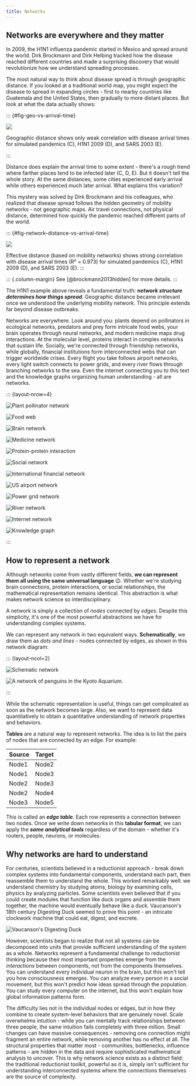 ```yaml
---
title: Networks
---
```


## Networks are everywhere and they matter

In 2009, the H1N1 influenza pandemic started in Mexico and spread around the world. Dirk Brockmann and Dirk Helbing tracked how the disease reached different countries and made a surprising discovery that would revolutionize how we understand spreading processes.

The most natural way to think about disease spread is through geographic distance.
If you looked at a traditional world map, you might expect the disease to spread in expanding circles - first to nearby countries like Guatemala and the United States, then gradually to more distant places. But look at what the data actually shows:

::: {#fig-geo-vs-arrival-time}

![](https://www.science.org/cms/10.1126/science.1245200/asset/59290a15-76de-4a0f-9107-259201f98bcf/assets/graphic/342_1337_f1.jpeg)

Geographic distance shows only weak correlation with disease arrival times for simulated pandemics (C), H1N1 2009 (D), and SARS 2003 (E).

:::


Distance does explain the arrival time to some extent - there's a rough trend where farther places tend to be infected later (C, D, E). But it doesn't tell the whole story. At the same distances, some cities experienced early arrival while others experienced much later arrival. What explains this variation?

This mystery was solved by Dirk Brockmann and his colleagues, who realized that disease spread follows the hidden geometry of mobility networks - not geographic maps. Air travel connections, not physical distance, determined how quickly the pandemic reached different parts of the world.

::: {#fig-network-distance-vs-arrival-time}

![](https://www.science.org/cms/10.1126/science.1245200/asset/66d5a7ec-a683-4135-af2f-149c91007e48/assets/graphic/342_1337_f2.jpeg)

Effective distance (based on mobility networks) shows strong correlation with disease arrival times (R² = 0.973) for simulated pandemics (C), H1N1 2009 (D), and SARS 2003 (E).
:::

::: {.column-margin}
See [@brockmann2013hidden] for more details.
:::

The H1N1 example above reveals a fundamental truth: ***network structure determines how things spread***. Geographic distance became irrelevant once we understood the underlying mobility network. This principle extends far beyond disease outbreaks.

Networks are everywhere. Look around you: plants depend on pollinators in ecological networks, predators and prey form intricate food webs, your brain operates through neural networks, and modern medicine maps drug interactions. At the molecular level, proteins interact in complex networks that sustain life. Socially, we're connected through friendship networks, while globally, financial institutions form interconnected webs that can trigger worldwide crises. Every flight you take follows airport networks, every light switch connects to power grids, and every river flows through branching networks to the sea. Even the internet connecting you to this text and the knowledge graphs organizing human understanding - all are networks.


::: {layout-nrow=4}

![Plant pollinator network](https://mlurgi.github.io/networks_for_r/lesson-images/plant-pollinator.png)

![Food web](https://mlurgi.github.io/networks_for_r/images/food-web.png)

![Brain network](https://assets.thehansindia.com/h-upload/2020/03/08/952035-brain.webp)

![Medicine network](https://media.springernature.com/full/springer-static/image/art%3A10.1038%2Fs41746-019-0141-x/MediaObjects/41746_2019_141_Fig1_HTML.png)

![Protein-protein interaction](https://upload.wikimedia.org/wikipedia/commons/5/56/1dfj_RNAseInhibitor-RNAse_complex.jpg)

![Social network](https://miro.medium.com/v2/resize:fit:1400/1*4MXaZGRjWL_X-LgDNjd-9w.png)

![International financial network](https://www.researchgate.net/profile/Douglas-White-4/publication/26692139/figure/fig1/AS:652592984096773@1532601700652/A-sample-of-the-international-financial-network-where-the-nodes-represent-major.png)

![US airport network](https://www.researchgate.net/profile/Victor-Eguiluz/publication/287325801/figure/fig1/AS:613998437363713@1523400043126/Map-of-the-US-airport-network-for-July-13-Airports-are-represented-as-nodes-and-edges-as.png)

![Power grid network](https://www.sciencenews.org/wp-content/uploads/2020/02/021520_power_inline-1_680.png)

![River network](https://www.treehugger.com/thmb/ScAa4BnU5Ld_rzGNo0IIZNv91U4=/1500x0/filters:no_upscale():max_bytes(150000):strip_icc()/8747607969_65098e4af6_o-f3ebcfa0d1894613995f1c086d1442ac.png)

![Internet network](https://www.researchgate.net/profile/Quan-Nguyen-123/publication/325794369/figure/fig2/AS:639787606220801@1529548660141/Example-of-large-and-complex-networks-Visualization-of-the-Internet-graph-by-the-Opte.png)

![Knowledge graph](https://miro.medium.com/v2/resize:fit:617/1*chWX0v67nJ0JUzbGiN8ulQ.png)

:::

## How to represent a network

Although networks come from vastly different fields, **we can represent them all using the same universal language** 😉. Whether we're studying brain connections, protein interactions, or social relationships, the mathematical representation remains identical. This abstraction is what makes network science so interdisciplinary.

A network is simply a collection of *nodes* connected by *edges*. Despite this simplicity, it's one of the most powerful abstractions we have for understanding complex systems.


We can represent any network in two equivalent ways. **Schematically**, we draw them as *dots and lines* - nodes connected by edges, as shown in this network diagram:


::: {layout-ncol=2}

![Schematic network](https://memgraph.com/images/blog/graph-algorithms-list/memgraph-graph-algorithms-image14.png)

![A network of penguins in the Kyoto Aquarium.](https://www.kyoto-aquarium.com/sokanzu/assets/img/img_sokanzu_2022.jpg)

:::

While the schematic representation is useful, things can get complicated as soon as the network becomes large. Also, we want to represent data quantitatively to obtain a quantitative understanding of network properties and behaviors.

**Tables** are a natural way to represent networks. The idea is to list the pairs of nodes that are connected by an edge. For example:

| Source | Target |
|--------|--------|
| Node1 | Node2 |
| Node1 | Node3 |
| Node2 | Node3 |
| Node2 | Node4 |
| Node3 | Node5 |

This is called an ***edge table***. Each row represents a connection between two nodes. Once we write down networks in this **tabular format**, we can apply the ***same analytical tools*** regardless of the domain - whether it's routers, people, neurons, or molecules.

## Why networks are hard to understand

For centuries, scientists believed in a reductionist approach - break down complex systems into fundamental components, understand each part, then reassemble them to understand the whole. This worked remarkably well: we understand chemistry by studying atoms, biology by examining cells, physics by analyzing particles. Some scientists even believed that if you could create modules that function like duck organs and assemble them together, the machine would eventually behave like a duck. Vaucanson's 18th century Digesting Duck seemed to prove this point - an intricate clockwork machine that could eat, digest, and excrete.

![Vaucanson's Digesting Duck](https://upload.wikimedia.org/wikipedia/commons/8/8f/Digesting_Duck.jpg)

However, scientists began to realize that not all systems can be decomposed into units that provide sufficient understanding of the system as a whole. Networks represent a fundamental challenge to reductionist thinking because their most important properties emerge from the *interactions* between components, not from the components themselves. You can understand every individual neuron in the brain, but this won't tell you how consciousness emerges. You can analyze every person in a social movement, but this won't predict how ideas spread through the population. You can study every computer on the internet, but this won't explain how global information patterns form.

The difficulty lies not in the individual nodes or edges, but in how they combine to create system-level behaviors that are genuinely novel. Scale overwhelms intuition - while you can mentally track relationships between three people, the same intuition fails completely with three million. Small changes can have massive consequences - removing one connection might fragment an entire network, while removing another has no effect at all. The structural properties that matter most - communities, bottlenecks, influence patterns - are hidden in the data and require sophisticated mathematical analysis to uncover. This is why network science exists as a distinct field: the traditional reductionist toolkit, powerful as it is, simply isn't sufficient for understanding interconnected systems where the connections themselves are the source of complexity.
